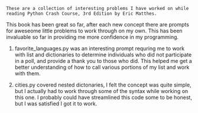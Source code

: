     These are a collection of interesting problems I have worked on while reading Python Crash Course, 3rd Edition by Eric Matthes.
This book has been great so far, after each new concept there are prompts for aweseome little problems to work through on my own. This has been invaluable so far in providing me more confidence in my programming.

1. favorite_languages.py was an interesting prompt requring me to work with list and dictionaries to determine individuals who did not participate in a poll, and provide a thank you to those who did. This helped me get a better understanding of how to call various portions of my list and work with them.

2.  cities.py covered nested dictonaries, I felt the concept was quite simple, but I actually had to work through some of the syntax while working on this one. I probably could have streamlined this code some to be honest, but I was satisfied I got it to work. 
